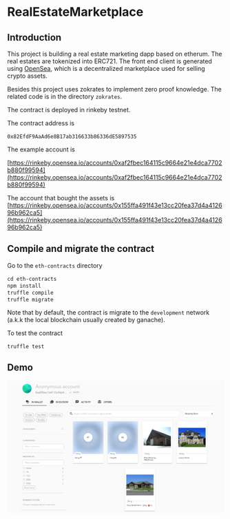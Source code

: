 # RealEstateMarketplace

## Introduction

This project is building a real estate marketing dapp based on etherum. The real estates are tokenized into ERC721. The front end client is generated using [OpenSea](https://docs.opensea.io/docs), which is a decentralized marketplace used for selling crypto assets. 

Besides this project uses zokrates to implement zero proof knowledge. The related code is in the directory `zokrates`. 

The contract is deployed in rinkeby testnet. 

The contract address is 
```
0x82EfdF9AaAd6e8B17ab316633b86336dE5897535
```

The example account is 

[https://rinkeby.opensea.io/accounts/0xaf2fbec164115c9664e21e4dca7702b880f99594](https://rinkeby.opensea.io/accounts/0xaf2fbec164115c9664e21e4dca7702b880f99594)

The account that bought the assets is 
[https://rinkeby.opensea.io/accounts/0x155ffa491f43e13cc20fea37d4a412696b962ca5](https://rinkeby.opensea.io/accounts/0x155ffa491f43e13cc20fea37d4a412696b962ca5)

## Compile and migrate the contract
Go to the `eth-contracts` directory
```shell
cd eth-contracts
npm install
truffle compile
truffle migrate
```
Note that by default, the contract is migrate to the `development` network (a.k.k the local blockchain usually created by ganache).

To test the contract 
```
truffle test
```

## Demo
![demo](./demo/demo.jpg)
